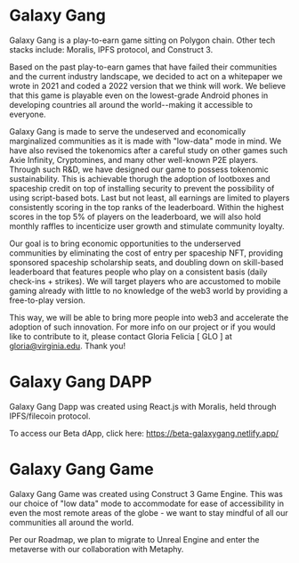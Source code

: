 # Galaxy Gang
Galaxy Gang is a play-to-earn game sitting on Polygon chain. Other tech stacks include: Moralis, IPFS protocol, and Construct 3.

Based on the past play-to-earn games that have failed their communities and the current industry landscape, we decided to act on a whitepaper we wrote in 2021 and coded a 2022 version that we think will work. We believe that this game is playable even on the lowest-grade Android phones in developing countries all around the world--making it accessible to everyone.

Galaxy Gang is made to serve the undeserved and economically marginalized communities as it is made with "low-data" mode in mind. We have also revised the tokenomics after a careful study on other games such Axie Infinity, Cryptomines, and many other well-known P2E players. Through such R&D, we have designed our game to possess tokenomic sustainability. This is achievable thorugh the adoption of lootboxes and spaceship credit on top of installing security to prevent the possibility of using script-based bots. Last but not least, all earnings are limited to players consistently scoring in the top ranks of the leaderboard. Within the highest scores in the top 5% of players on the leaderboard, we will also hold monthly raffles to incenticize user growth and stimulate community loyalty. 

Our goal is to bring economic opportunities to the underserved communities by eliminating the cost of entry per spaceship NFT, providing sponsored spaceship scholarship seats, and doubling down on skill-based leaderboard that features people who play on a consistent basis (daily check-ins + strikes). We will target players who are accustomed to mobile gaming already with little to no knowledge of the web3 world by providing a free-to-play version.

This way, we will be able to bring more people into web3 and accelerate the adoption of such innovation. For more info on our project or if you would like to contribute to it, please contact Gloria Felicia [ GLO ] at gloria@virginia.edu. Thank you!

# Galaxy Gang DAPP

Galaxy Gang Dapp was created using React.js with Moralis,
held through IPFS/filecoin protocol.

To access our Beta dApp, click here:
https://beta-galaxygang.netlify.app/

# Galaxy Gang Game

Galaxy Gang Game was created using Construct 3 Game Engine. This was our choice of "low data" mode to accommodate for ease of accessibility in even the most remote areas of the globe - we want to stay mindful of all our communities all around the world.

Per our Roadmap, we plan to migrate to Unreal Engine and enter the metaverse with our collaboration with Metaphy.
